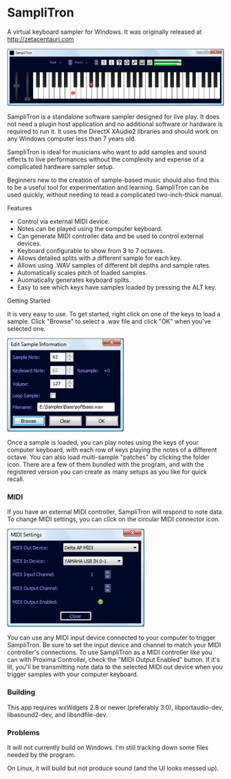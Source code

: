 # SampliTron

A virtual keyboard sampler for Windows. It was originally released at http://zetacentauri.com

![Samplitron Screenshot](https://github.com/Xangis/SampliTron/blob/master/images/Samplitron.png)

SampliTron is a standalone software sampler designed for live play. It does not need a plugin 
host application and no additional software or hardware is required to run it. It uses the 
DirectX XAudio2 libraries and should work on any Windows computer less than 7 years old.

SampliTron is ideal for musicians who want to add samples and sound effects to live 
performances without the complexity and expense of a complicated hardware sampler setup.

Beginners new to the creation of sample-based music should also find this to be a useful 
tool for experimentation and learning. SampliTron can be used quickly, without needing to 
read a complicated two-inch-thick manual.

Features

- Control via external MIDI device.
- Notes can be played using the computer keyboard.
- Can generate MIDI controller data and be used to control external devices.
- Keyboard configurable to show from 3 to 7 octaves.
- Allows detailed splits with a different sample for each key.
- Allows using .WAV samples of different bit depths and sample rates.
- Automatically scales pitch of loaded samples.
- Auomatically generates keyboard splits.
- Easy to see which keys have samples loaded by pressing the ALT key.

Getting Started

It is very easy to use. To get started, right click on one of the keys to load a sample.
Click "Browse" to select a .wav file and click "OK" when you've selected one.

![SampliTron Sample Settings](https://github.com/Xangis/SampliTron/blob/master/images/SamplitronSampleSettings.png)

Once a sample is loaded, you can play notes using the keys of your computer keyboard, with 
each row of keys playing the notes of a different octave. You can also load multi-sample 
"patches" by clicking the folder icon. There are a few of them bundled with the program, 
and with the registered version you can create as many setups as you like for quick recall.

### MIDI

If you have an external MIDI controller, SampliTron will respond to note data. To change 
MIDI settings, you can click on the circular MIDI connector icon.

![SampliTron MIDI Settings](https://github.com/Xangis/SampliTron/blob/master/images/SamplitronMidi.png)

You can use any MIDI input device connected to your computer to trigger SampliTron. Be 
sure to set the input device and channel to match your MIDI controller's connections. 
To use SampliTron as a MIDI controller like you can with Proxima Controller, check the 
"MIDI Output Enabled" button. If it's lit, you'll be transmitting note data to the 
selected MIDI out device when you trigger samples with your computer keyboard.

### Building

This app requires wxWdgets 2.8 or newer (preferably 3.0), libportaudio-dev, libasound2-dev,
and libsndfile-dev.

### Problems

It will not currently build on Windows. I'm still tracking down some files needed by the 
program.

On Linux, it will build but not produce sound (and the UI looks messed up).

